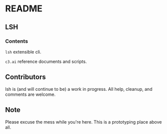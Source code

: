 # README

## LSH

### Contents

`lsh` extensible cli.

`c3.ai` reference documents and scripts.

## Contributors

lsh is (and will continue to be) a work in progress. All help, cleanup, and comments are welcome.

## Note

Please excuse the mess while you're here. This is a prototyping place above all.